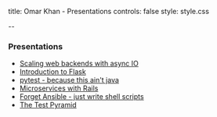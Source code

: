title: Omar Khan - Presentations
controls: false
style: style.css

--

### Presentations

- [Scaling web backends with async IO](python-asyncio.html)
- [Introduction to Flask](flask-intro.html)
- [pytest - because this ain't java](pytest.html)
- [Microservices with Rails](rails-microservices.html)
- [Forget Ansible - just write shell scripts](shell-scripts.html)
- [The Test Pyramid](test-pyramid.html)

